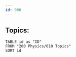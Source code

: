 ```yaml
---
id: 000
---
```

## Topics:
```dataview
TABLE id as "ID"
FROM "200 Physics/010 Topics"
SORT id 
```

